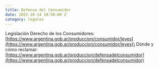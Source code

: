 ```yaml
---
title: Defensa del Consumidor
date: 2022-10-14 18:50:00 Z
category: legales
---
```


Legislación Derecho de los Consumidores: [https://www.argentina.gob.ar/produccion/consumidor/leyes](https://www.argentina.gob.ar/produccion/consumidor/leyes)\
Dónde y cómo reclamar: [https://www.argentina.gob.ar/produccion/defensadelconsumidor](https://www.argentina.gob.ar/produccion/defensadelconsumidor)